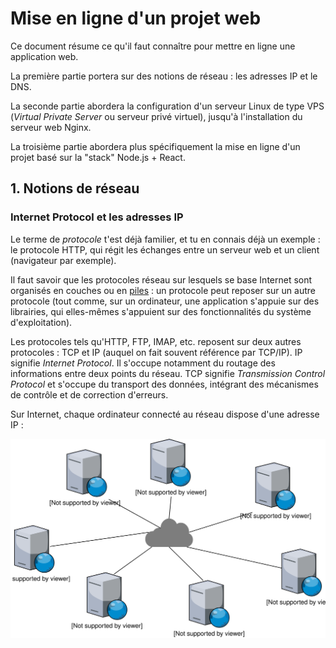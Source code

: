 # Mise en ligne d'un projet web

Ce document résume ce qu'il faut connaître pour mettre en ligne une application web.

La première partie portera sur des notions de réseau : les adresses IP et le DNS.

La seconde partie abordera la configuration d'un serveur Linux de type VPS (*Virtual Private Server* ou serveur privé virtuel), jusqu'à l'installation du serveur web Nginx.

La troisième partie abordera plus spécifiquement la mise en ligne d'un projet basé sur la "stack" Node.js + React.

## 1. Notions de réseau

### Internet Protocol et les adresses IP

Le terme de *protocole* t'est déjà familier, et tu en connais déjà un exemple : le protocole HTTP, qui régit les échanges entre un serveur web et un client (navigateur par exemple).

Il faut savoir que les protocoles réseau sur lesquels se base Internet sont organisés en couches ou en [piles](https://fr.wikipedia.org/wiki/Pile_de_protocoles) : un protocole peut reposer sur un autre protocole (tout comme, sur un ordinateur, une application s'appuie sur des librairies, qui elles-mêmes s'appuient sur des fonctionnalités du système d'exploitation).

Les protocoles tels qu'HTTP, FTP, IMAP, etc. reposent sur deux autres protocoles : TCP et IP (auquel on fait souvent référence par TCP/IP). IP signifie *Internet Protocol*. Il s'occupe notamment du routage des informations entre deux points du réseau. TCP signifie *Transmission Control Protocol* et s'occupe du transport des données, intégrant des mécanismes de contrôle et de correction d'erreurs.

Sur Internet, chaque ordinateur connecté au réseau dispose d'une adresse IP :

![Internet Protocol](https://raw.githubusercontent.com/bhubr/deploy-projects/master/img/internet-protocol.svg)